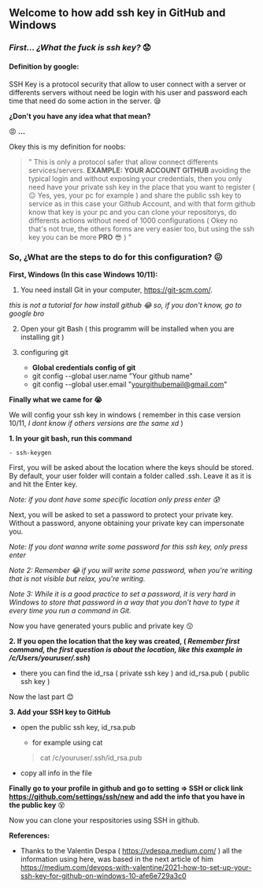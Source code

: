 ## Welcome to how add ssh key in GitHub and Windows

### *First... ¿What the fuck is ssh key?* :worried:

#### Definition by google:

SSH Key is a protocol security that allow to user connect with a server or differents servers without need be login with his user and password each time that need do some action in the server. :sleepy:

**¿Don't you have any idea what that mean?**

:rage: **...**

Okey this is my definition for noobs:

> " This is only a protocol safer that allow connect differents services/servers.  **EXAMPLE: YOUR ACCOUNT GITHUB** avoiding the typical login and without exposing your credentials, then you only need have your private ssh key in the place that you want to register ( :neutral_face: Yes, yes, your pc for example ) and share the public ssh key to service as in this case your Github Account, and with that form github know that key is your pc and you can clone your repositorys, do differents actions without need of 1000 configurations ( Okey no that's not true, the others forms are very easier too, but using the ssh key you can be more **PRO** :sunglasses: ) "

### So, ¿What are the steps to do for this configuration? :confounded:

**First, Windows (In this case Windows 10/11):**

1. You need install Git in your computer, https://git-scm.com/.

*this is not a tutorial for how install github :joy: so, if you don't know, go to google bro*

2. Open your git Bash ( this programm will be installed when you are installing git )

3. configuring git

    - **Global credentials config of git**
    - git config --global user.name "Your github name"
    - git config --global user.email "yourgithubemail@gmail.com"

**Finally what we came for :sob:**

We will config your ssh key in windows ( remember in this case version 10/11, *I dont know if others versions are the same xd* )

**1. In your git bash, run this command**
    
    - ssh-keygen

First, you will be asked about the location where the keys should be stored. By default, your user folder will contain a folder called .ssh. Leave it as it is and hit the Enter key.

*Note: if you dont have some specific location only press enter :cold_sweat:*

Next, you will be asked to set a password to protect your private key. Without a password, anyone obtaining your private key can impersonate you.

*Note: If you dont wanna write some password for this ssh key, only press enter*

*Note 2: Remember :joy: if you will write some password, when you're writing that is not visible but relax, you're writing.*

*Note 3: While it is a good practice to set a password, it is very hard in Windows to store that password in a way that you don’t have to type it every time you run a command in Git.*

Now you have generated yours public and private key :kissing:


**2. If you open the location that the key was created, ( *Remember first command, the first question is about the location, like this example in /c/Users/youruser/.ssh*)**

- there you can find the id_rsa ( private ssh key ) and id_rsa.pub ( public ssh key )

Now the last part :blush:

**3. Add your SSH key to GitHub**

- open the public ssh key, id_rsa.pub
    - for example using cat
    > cat /c/youruser/.ssh/id_rsa.pub

- copy all info in the file

**Finally go to your profile in github and go to setting => SSH or click link https://github.com/settings/ssh/new and add the info that you have in the public key** :dizzy_face:

Now you can clone your respositories using SSH in github.

**References:**

- Thanks to the Valentin Despa ( https://vdespa.medium.com/ ) all the information using here, was based in the next article of him  https://medium.com/devops-with-valentine/2021-how-to-set-up-your-ssh-key-for-github-on-windows-10-afe6e729a3c0